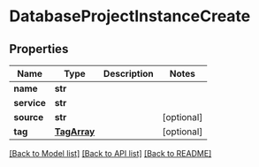 # DatabaseProjectInstanceCreate


## Properties
Name | Type | Description | Notes
------------ | ------------- | ------------- | -------------
**name** | **str** |  | 
**service** | **str** |  | 
**source** | **str** |  | [optional] 
**tag** | [**TagArray**](TagArray.md) |  | [optional] 

[[Back to Model list]](../README.md#documentation-for-models) [[Back to API list]](../README.md#documentation-for-api-endpoints) [[Back to README]](../README.md)


